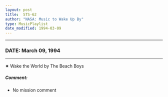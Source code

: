 ```yaml
---
layout: post
title:  STS-62
author: "NASA: Music to Wake Up By"
type: MusicPlaylist
date_modified: 1994-03-09
---
```


----
### DATE: March 09, 1994
----
✷ Wake the World by The Beach Boys

##### Comment:
* No mission comment

